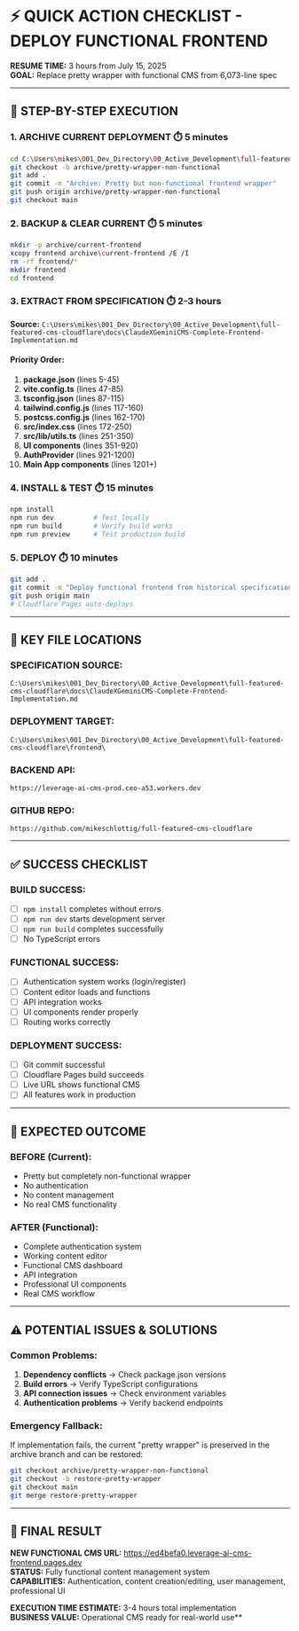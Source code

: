 # ⚡ QUICK ACTION CHECKLIST - DEPLOY FUNCTIONAL FRONTEND

**RESUME TIME:** 3 hours from July 15, 2025  
**GOAL:** Replace pretty wrapper with functional CMS from 6,073-line spec

---

## 🚀 **STEP-BY-STEP EXECUTION**

### **1. ARCHIVE CURRENT DEPLOYMENT** ⏱️ 5 minutes
```bash
cd C:\Users\mikes\001_Dev_Directory\00_Active_Development\full-featured-cms-cloudflare
git checkout -b archive/pretty-wrapper-non-functional
git add .
git commit -m "Archive: Pretty but non-functional frontend wrapper"
git push origin archive/pretty-wrapper-non-functional
git checkout main
```

### **2. BACKUP & CLEAR CURRENT** ⏱️ 5 minutes
```bash
mkdir -p archive/current-frontend
xcopy frontend archive\current-frontend /E /I
rm -rf frontend/*
mkdir frontend
cd frontend
```

### **3. EXTRACT FROM SPECIFICATION** ⏱️ 2-3 hours
**Source:** `C:\Users\mikes\001_Dev_Directory\00_Active_Development\full-featured-cms-cloudflare\docs\ClaudeXGeminiCMS-Complete-Frontend-Implementation.md`

#### **Priority Order:**
1. **package.json** (lines 5-45)
2. **vite.config.ts** (lines 47-85)  
3. **tsconfig.json** (lines 87-115)
4. **tailwind.config.js** (lines 117-160)
5. **postcss.config.js** (lines 162-170)
6. **src/index.css** (lines 172-250)
7. **src/lib/utils.ts** (lines 251-350)
8. **UI components** (lines 351-920)
9. **AuthProvider** (lines 921-1200)
10. **Main App components** (lines 1201+)

### **4. INSTALL & TEST** ⏱️ 15 minutes
```bash
npm install
npm run dev          # Test locally
npm run build        # Verify build works
npm run preview      # Test production build
```

### **5. DEPLOY** ⏱️ 10 minutes
```bash
git add .
git commit -m "Deploy functional frontend from historical specification"
git push origin main
# Cloudflare Pages auto-deploys
```

---

## 📁 **KEY FILE LOCATIONS**

### **SPECIFICATION SOURCE:**
```
C:\Users\mikes\001_Dev_Directory\00_Active_Development\full-featured-cms-cloudflare\docs\ClaudeXGeminiCMS-Complete-Frontend-Implementation.md
```

### **DEPLOYMENT TARGET:**
```
C:\Users\mikes\001_Dev_Directory\00_Active_Development\full-featured-cms-cloudflare\frontend\
```

### **BACKEND API:**
```
https://leverage-ai-cms-prod.ceo-a53.workers.dev
```

### **GITHUB REPO:**
```
https://github.com/mikeschlottig/full-featured-cms-cloudflare
```

---

## ✅ **SUCCESS CHECKLIST**

### **BUILD SUCCESS:**
- [ ] `npm install` completes without errors
- [ ] `npm run dev` starts development server
- [ ] `npm run build` completes successfully
- [ ] No TypeScript errors

### **FUNCTIONAL SUCCESS:**
- [ ] Authentication system works (login/register)
- [ ] Content editor loads and functions
- [ ] API integration works
- [ ] UI components render properly
- [ ] Routing works correctly

### **DEPLOYMENT SUCCESS:**
- [ ] Git commit successful
- [ ] Cloudflare Pages build succeeds
- [ ] Live URL shows functional CMS
- [ ] All features work in production

---

## 🎯 **EXPECTED OUTCOME**

### **BEFORE (Current):**
- Pretty but completely non-functional wrapper
- No authentication
- No content management
- No real CMS functionality

### **AFTER (Functional):**
- Complete authentication system
- Working content editor
- Functional CMS dashboard
- API integration
- Professional UI components
- Real CMS workflow

---

## ⚠️ **POTENTIAL ISSUES & SOLUTIONS**

### **Common Problems:**
1. **Dependency conflicts** → Check package.json versions
2. **Build errors** → Verify TypeScript configurations
3. **API connection issues** → Check environment variables
4. **Authentication problems** → Verify backend endpoints

### **Emergency Fallback:**
If implementation fails, the current "pretty wrapper" is preserved in the archive branch and can be restored:
```bash
git checkout archive/pretty-wrapper-non-functional
git checkout -b restore-pretty-wrapper
git checkout main
git merge restore-pretty-wrapper
```

---

## 🎯 **FINAL RESULT**

**NEW FUNCTIONAL CMS URL:** https://ed4befa0.leverage-ai-cms-frontend.pages.dev  
**STATUS:** Fully functional content management system  
**CAPABILITIES:** Authentication, content creation/editing, user management, professional UI

**EXECUTION TIME ESTIMATE:** 3-4 hours total implementation  
**BUSINESS VALUE:** Operational CMS ready for real-world use**
